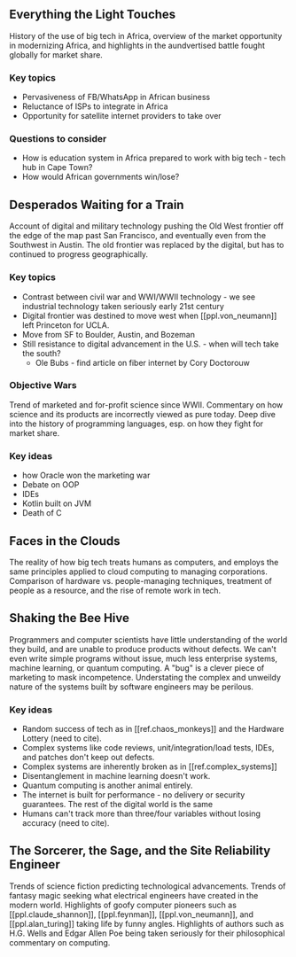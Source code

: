 
## Everything the Light Touches
History of the use of big tech in Africa, overview of the market opportunity in modernizing Africa, and highlights in the aundvertised battle fought globally for market share. 

### Key topics
* Pervasiveness of FB/WhatsApp in African business
* Reluctance of ISPs to integrate in Africa
* Opportunity for satellite internet providers to take over

### Questions to consider
* How is education system in Africa prepared to work with big tech - tech hub in Cape Town?
* How would African governments win/lose?

## Desperados Waiting for a Train
Account of digital and military technology pushing the Old West frontier off the edge of the map past San Francisco, and eventually even from the Southwest in Austin. The old frontier was replaced by the digital, but has to continued to progress geographically. 

### Key topics
* Contrast between civil war and WWI/WWII technology - we see industrial technology taken seriously early 21st century
* Digital frontier was destined to move west when [[ppl.von_neumann]] left Princeton for UCLA.
* Move from SF to Boulder, Austin, and Bozeman
* Still resistance to digital advancement in the U.S. - when will tech take the south?
   * Ole Bubs - find article on fiber internet by Cory Doctorouw

### Objective Wars
Trend of marketed and for-profit science since WWII. Commentary on how science and its products are incorrectly viewed as pure today. Deep dive into the history of programming languages, esp. on how they fight for market share.

### Key ideas
* how Oracle won the marketing war
* Debate on OOP
* IDEs
* Kotlin built on JVM
* Death of C

## Faces in the Clouds
The reality of how big tech treats humans as computers, and employs the same principles applied to cloud computing to managing corporations. Comparison of hardware vs. people-managing techniques, treatment of people as a resource, and the rise of remote work in tech.

## Shaking the Bee Hive
Programmers and computer scientists have little understanding of the world they build, and are unable to produce products without defects. We can't even write simple programs without issue, much less enterprise systems, machine learning, or quantum computing. A "bug" is a clever piece of marketing to mask incompetence. Understating the complex and unweildy nature of the systems built by software engineers may be perilous.

### Key ideas
* Random success of tech as in [[ref.chaos_monkeys]] and the Hardware Lottery (need to cite).
* Complex systems like code reviews, unit/integration/load tests, IDEs, and patches don't keep out defects.
* Complex systems are inherently broken as in [[ref.complex_systems]]
* Disentanglement in machine learning doesn't work.
* Quantum computing is another animal entirely.
* The internet is built for performance - no delivery or security guarantees. The rest of the digital world is the same
* Humans can't track more than three/four variables without losing accuracy (need to cite).

## The Sorcerer, the Sage, and the Site Reliability Engineer
Trends of science fiction predicting technological advancements. Trends of fantasy magic seeking what electrical engineers have created in the modern world. Highlights of goofy computer pioneers such as [[ppl.claude_shannon]], [[ppl.feynman]], [[ppl.von_neumann]], and [[ppl.alan_turing]] taking life by funny angles. Highlights of authors such as H.G. Wells and Edgar Allen Poe being taken seriously for their philosophical commentary on computing.